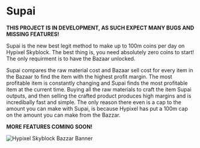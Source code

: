 # Supai
**THIS PROJECT IS IN DEVELOPMENT, AS SUCH EXPECT MANY BUGS AND MISSING FEATURES!**

Supai is the new best legit method to make up to 100m coins per day on Hypixel Skyblock. The best thing is, you need absolutely zero coins to start! The only requirment is to have the Bazaar unlocked.

Supai compares the raw material cost and Bazaar sell cost for every item in the Bazaar to find the item with the highest profit margin. The most profitable item is constantly changing and Supai finds the most profitable item at the current time. Buying all the raw materials to craft the item Supai outputs, and then selling the crafted product produces high margins and is incredibally fast and simple. The only reason there even is a cap to the amount you can make with Supai, is because Hypixel has put a 100m cap on the amount you can make from the Bazzar.

**MORE FEATURES COMING SOON!**

![Hypixel Skyblock Bazzar Banner](https://staticassets.hypixel.net/news/5e66ec4be8f68.sb%200%207%207.png)
